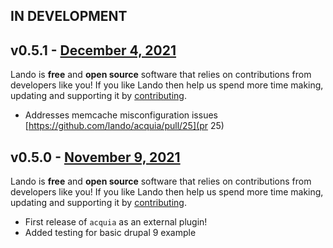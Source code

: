 ## IN DEVELOPMENT

## v0.5.1 - [December 4, 2021](https://github.com/lando/acquia/releases/tag/v0.5.1)

Lando is **free** and **open source** software that relies on contributions from developers like you! If you like Lando then help us spend more time making, updating and supporting it by [contributing](https://github.com/sponsors/lando).

* Addresses memcache misconfiguration issues [https://github.com/lando/acquia/pull/25](pr 25)

## v0.5.0 - [November 9, 2021](https://github.com/lando/acquia/releases/tag/v0.5.0)

Lando is **free** and **open source** software that relies on contributions from developers like you! If you like Lando then help us spend more time making, updating and supporting it by [contributing](https://github.com/sponsors/lando).

* First release of `acquia` as an external plugin!
* Added testing for basic drupal 9 example
